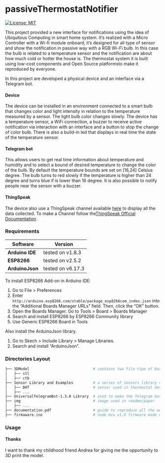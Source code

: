 # passiveThermostatNotifier

[![License: MIT](https://img.shields.io/badge/License-MIT-yellow.svg)](https://opensource.org/licenses/MIT)

This project provided a new interface for notifications using the idea of Ubiquitous Computing in smart home system.
It’s realized with a Micro Controller with a Wi-fi module onboard, it’s designed for all type of sensor and show the notification in passive way with a RGB Wi-Fi bulb.
In this case the bulb is related to a temperature sensor and the notification are about how much cold or hotter the house is.
The thermostat system it is built using low-cost components and Open Source platformsto make it reproduced by everyone.

In this project are developed a physical device and an interface via a Telegram bot.

#### Device
The device can be installed in an environment connected to a smart bulb that changes color and light intensity in relation to the temperature measured by a sensor.
The light bulb color changes slowly.
The device has a temperature sensor, a WiFi connection, a buzzer to receive active notification via interaction with an interface and a button to stop the change of color bulb.
There is also a build-in led that displays in real time the state of the temperature sensor.

#### Telegram bot
This allows users to get real time information about temperature and humidity and to select a bound of desired temperature to change the color of the bulb.
By default the temperature bounds are set on [16,24] Celsius degree.
The bulb turns to red slowly if the temperature is higher than 24 degree and turns blue if is lower than 16 degree.
It is also possible to notify people near the sensor with a buzzer.

#### ThingSpeak

The device also use a ThingSpeak channel available [here](https://thingspeak.com/channels/1367465) to display all the data collected.
To make a Channel follow the[ThingSpeak Official Documentation](https://www.mathworks.com/help/thingspeak/collect-data-in-a-new-channel.html).
### Requirements
| Software        | Version             |
| ----------------|---------------------|
| **Arduino IDE** | tested on v1.8.3    | 
| **ESP8266**     | tested on v2.5.2    | 
| **ArduinoJson** | tested on v6.17.3   | 

To install ESP8266 Add-on in Arduino IDE:
  1. Go to File > Preferences
  2. Enter `http://arduino.esp8266.com/stable/package_esp8266com_index.json` into the “Additional Boards Manager URLs” field. Then, click the “OK” button.
  3. Open the Boards Manager. Go to Tools > Board > Boards Manager
  4. Search and install ESP8266 by ESP8266 Community library
  5. Use Generic ESP8266 Board in Tools
  
Also install the ArduinoJson library.

  1. Go to Skech > Include Library > Manage Libraries.
  2. Search and install “ArduinoJson”.

### Directories Layout

```bash
├── 3DModel                             # contains two file tipe of box model
│   ├── stl
│   ├── ctb
├── Sensor Library and Examples         # a series of sensors library to remake this project
│   ├── DHT                             # sensor used in thermostat device          
│   ├── ...
├── UniversalTelegramBot-1.3.0 Library  # used to make the Telegram bot
├── img                                 # image used in readme/paper
│   ├── ...
├── documentation.pdf                   # guide to reproduce all the work
├── firmaware.ino                       # node mcu v1.0 firmware made with arduino ide
```

### Usage

#### Thanks
I want to thank my childhood friend Andrea for giving me the opportunity to 3D print the model.
